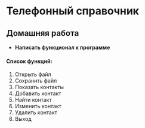# Телефонный справочник

## Домашняя работа

* __Написать функционал к программе__

#### Список функций:
1. Открыть файл
2. Сохранить файл
3. Показать контакты
4. Добавить контакт
5. Найти контакт
6. Изменить контакт
7. Удалить контакт
8. Выход